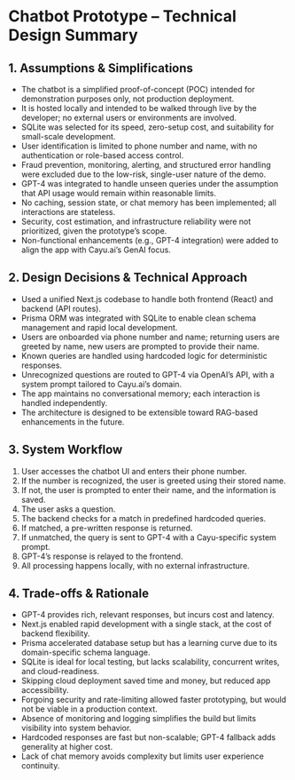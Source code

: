 # Chatbot Prototype – Technical Design Summary

## 1. Assumptions & Simplifications
- The chatbot is a simplified proof-of-concept (POC) intended for demonstration purposes only, not production deployment.
- It is hosted locally and intended to be walked through live by the developer; no external users or environments are involved.
- SQLite was selected for its speed, zero-setup cost, and suitability for small-scale development.
- User identification is limited to phone number and name, with no authentication or role-based access control.
- Fraud prevention, monitoring, alerting, and structured error handling were excluded due to the low-risk, single-user nature of the demo.
- GPT-4 was integrated to handle unseen queries under the assumption that API usage would remain within reasonable limits.
- No caching, session state, or chat memory has been implemented; all interactions are stateless.
- Security, cost estimation, and infrastructure reliability were not prioritized, given the prototype’s scope.
- Non-functional enhancements (e.g., GPT-4 integration) were added to align the app with Cayu.ai’s GenAI focus.

## 2. Design Decisions & Technical Approach
- Used a unified Next.js codebase to handle both frontend (React) and backend (API routes).
- Prisma ORM was integrated with SQLite to enable clean schema management and rapid local development.
- Users are onboarded via phone number and name; returning users are greeted by name, new users are prompted to provide their name.
- Known queries are handled using hardcoded logic for deterministic responses.
- Unrecognized questions are routed to GPT-4 via OpenAI’s API, with a system prompt tailored to Cayu.ai’s domain.
- The app maintains no conversational memory; each interaction is handled independently.
- The architecture is designed to be extensible toward RAG-based enhancements in the future.

## 3. System Workflow
1. User accesses the chatbot UI and enters their phone number.
2. If the number is recognized, the user is greeted using their stored name.
3. If not, the user is prompted to enter their name, and the information is saved.
4. The user asks a question.
5. The backend checks for a match in predefined hardcoded queries.
6. If matched, a pre-written response is returned.
7. If unmatched, the query is sent to GPT-4 with a Cayu-specific system prompt.
8. GPT-4’s response is relayed to the frontend.
9. All processing happens locally, with no external infrastructure.

## 4. Trade-offs & Rationale
- GPT-4 provides rich, relevant responses, but incurs cost and latency.
- Next.js enabled rapid development with a single stack, at the cost of backend flexibility.
- Prisma accelerated database setup but has a learning curve due to its domain-specific schema language.
- SQLite is ideal for local testing, but lacks scalability, concurrent writes, and cloud-readiness.
- Skipping cloud deployment saved time and money, but reduced app accessibility.
- Forgoing security and rate-limiting allowed faster prototyping, but would not be viable in a production context.
- Absence of monitoring and logging simplifies the build but limits visibility into system behavior.
- Hardcoded responses are fast but non-scalable; GPT-4 fallback adds generality at higher cost.
- Lack of chat memory avoids complexity but limits user experience continuity.
